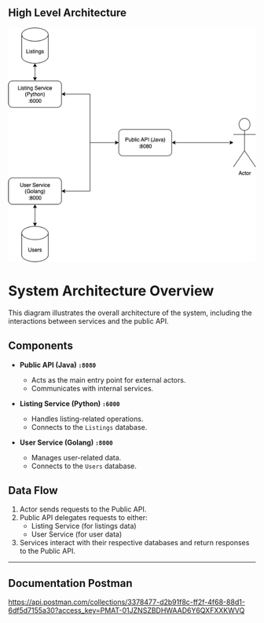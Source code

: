 ## High Level Architecture

![Architecture Diagram](Diagram%20Satrio-Architecture%2099co.png)

# System Architecture Overview

This diagram illustrates the overall architecture of the system, including the interactions between services and the public API.



## Components

- **Public API (Java) `:8080`**
  - Acts as the main entry point for external actors.
  - Communicates with internal services.

- **Listing Service (Python) `:6000`**
  - Handles listing-related operations.
  - Connects to the `Listings` database.

- **User Service (Golang) `:8000`**
  - Manages user-related data.
  - Connects to the `Users` database.

## Data Flow

1. Actor sends requests to the Public API.
2. Public API delegates requests to either:
   - Listing Service (for listings data)
   - User Service (for user data)
3. Services interact with their respective databases and return responses to the Public API.

---

## Documentation Postman

https://api.postman.com/collections/3378477-d2b91f8c-ff2f-4f68-88d1-6df5d7155a30?access_key=PMAT-01JZNSZBDHWAAD6Y6QXFXXKWVQ
